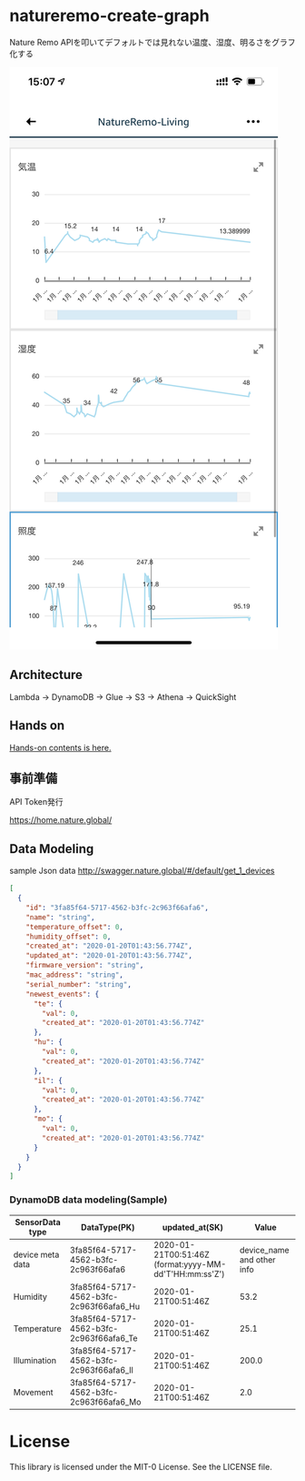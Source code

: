 # natureremo-create-graph

Nature Remo APIを叩いてデフォルトでは見れない温度、湿度、明るさをグラフ化する

![NatureremoGraph](./NatureRemoGraph.png)

## Architecture
Lambda -> DynamoDB -> Glue -> S3 -> Athena -> QuickSight

## Hands on

[Hands-on contents is here.](./handson/summary.md) 

## 事前準備

API Token発行

https://home.nature.global/

## Data Modeling

sample Json data
http://swagger.nature.global/#/default/get_1_devices

```Json
[
  {
    "id": "3fa85f64-5717-4562-b3fc-2c963f66afa6",
    "name": "string",
    "temperature_offset": 0,
    "humidity_offset": 0,
    "created_at": "2020-01-20T01:43:56.774Z",
    "updated_at": "2020-01-20T01:43:56.774Z",
    "firmware_version": "string",
    "mac_address": "string",
    "serial_number": "string",
    "newest_events": {
      "te": {
        "val": 0,
        "created_at": "2020-01-20T01:43:56.774Z"
      },
      "hu": {
        "val": 0,
        "created_at": "2020-01-20T01:43:56.774Z"
      },
      "il": {
        "val": 0,
        "created_at": "2020-01-20T01:43:56.774Z"
      },
      "mo": {
        "val": 0,
        "created_at": "2020-01-20T01:43:56.774Z"
      }
    }
  }
]
```

### DynamoDB data modeling(Sample)

|SensorData type|DataType(PK)|updated_at(SK)|Value|
|---|---|---|---|
|device meta data|3fa85f64-5717-4562-b3fc-2c963f66afa6|2020-01-21T00:51:46Z (format:yyyy-MM-dd'T'HH:mm:ss'Z')|device_name and other info|
|Humidity|3fa85f64-5717-4562-b3fc-2c963f66afa6_Hu|2020-01-21T00:51:46Z|53.2|
|Temperature|3fa85f64-5717-4562-b3fc-2c963f66afa6_Te|2020-01-21T00:51:46Z|25.1|
|Illumination|3fa85f64-5717-4562-b3fc-2c963f66afa6_Il|2020-01-21T00:51:46Z|200.0|
|Movement|3fa85f64-5717-4562-b3fc-2c963f66afa6_Mo|2020-01-21T00:51:46Z|2.0|



# License
This library is licensed under the MIT-0 License. See the LICENSE file.


